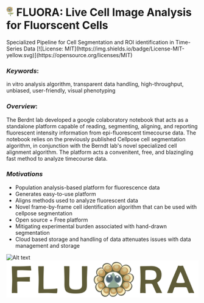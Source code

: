 <h1>
  <img src=".\logo\fluora_nobg.png" alt="Your Alt Text" height="25">
  <b>FLUORA</b>: Live Cell Image Analysis for Fluorscent Cells
</h1>
Specialized Pipeline for Cell Segmentation and ROI identification in Time-Series Data
[![License: MIT](https://img.shields.io/badge/License-MIT-yellow.svg)](https://opensource.org/licenses/MIT)

### *Keywords*: 
in vitro analysis algorithm, transparent data handling, high-throughput, unbiased, user-friendly, visual phenotyping

### *Overview*:
The Berdnt lab developed a google colaboratory notebook that acts as a standalone platform capable of reading, segmenting, aligning, and reporting fluorescent intensity information from epi-fluorescent timecourse data. The notebook relies on the previously published Cellpose cell segmentation algorithm, in conjunction with the Berndt lab's novel specialized cell alignment algorithm. The platform acts a convenitent, free, and blazingling fast method to analyze timecourse data. 
  
### *Motivations*
- Population analysis-based platform for fluorescence data
- Generates easy-to-use platform 
- Aligns methods used to analyze fluorescent data
- Novel frame-by-frame cell identification algorithm that can be used with cellpose segmentation 
- Open source + Free platform
- Mitigating experimental burden associated with hand-drawn segmentation
- Cloud based storage and handling of data attenuates issues with data management and storage


![Alt text](https://res.cloudinary.com/apideck/image/upload/v1615737977/icons/google-colab.png)
<img src=".\logo\fluora_with_text.png" alt="FLUORA logo">
